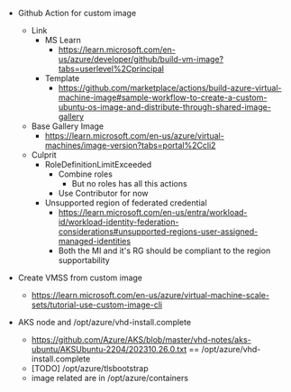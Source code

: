 


- Github Action for custom image
    - Link
        - MS Learn
            - https://learn.microsoft.com/en-us/azure/developer/github/build-vm-image?tabs=userlevel%2Cprincipal
        - Template
            - https://github.com/marketplace/actions/build-azure-virtual-machine-image#sample-workflow-to-create-a-custom-ubuntu-os-image-and-distribute-through-shared-image-gallery
    - Base Gallery Image
        - https://learn.microsoft.com/en-us/azure/virtual-machines/image-version?tabs=portal%2Ccli2
    - Culprit
        - RoleDefinitionLimitExceeded
            - Combine roles
                - But no roles has all this actions
            - Use Contributor for now
        - Unsupported region of federated credential
            - https://learn.microsoft.com/en-us/entra/workload-id/workload-identity-federation-considerations#unsupported-regions-user-assigned-managed-identities
            - Both the MI and it's RG should be compliant to the region supportability
- Create VMSS from custom image
    - https://learn.microsoft.com/en-us/azure/virtual-machine-scale-sets/tutorial-use-custom-image-cli


- AKS node and /opt/azure/vhd-install.complete
    - https://github.com/Azure/AKS/blob/master/vhd-notes/aks-ubuntu/AKSUbuntu-2204/202310.26.0.txt == /opt/azure/vhd-install.complete
    - [TODO] /opt/azure/tlsbootstrap
    - image related are in /opt/azure/containers
